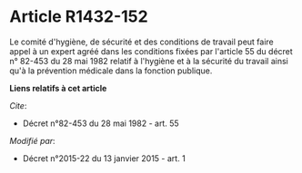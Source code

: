 # Article R1432-152

Le comité d'hygiène, de sécurité et des conditions de travail peut faire appel à un expert agréé dans les conditions fixées
par l'article 55 du décret n° 82-453 du 28 mai 1982 relatif à l'hygiène et à la sécurité du travail ainsi qu'à la prévention
médicale dans la fonction publique.

**Liens relatifs à cet article**

_Cite_:

  - Décret n°82-453 du 28 mai 1982 - art. 55

_Modifié par_:

  - Décret n°2015-22 du 13 janvier 2015 - art. 1
